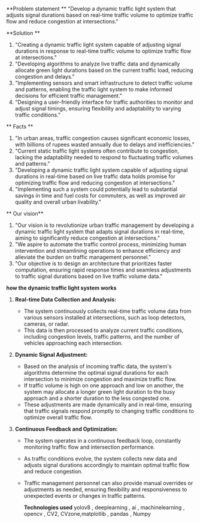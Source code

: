 **Problem statement **
"Develop a dynamic traffic light system that adjusts signal durations based on real-time traffic volume to optimize traffic flow and reduce congestion at intersections."

**Solution **
1. "Creating a dynamic traffic light system capable of adjusting signal durations in response to real-time traffic volume to optimize traffic flow at intersections."
2. "Developing algorithms to analyze live traffic data and dynamically allocate green light durations based on the current traffic load, reducing congestion and delays."
3. "Implementing sensors and smart infrastructure to detect traffic volume and patterns, enabling the traffic light system to make informed decisions for efficient traffic management."
4. "Designing a user-friendly interface for traffic authorities to monitor and adjust signal timings, ensuring flexibility and adaptability to varying traffic conditions."

**   Facts **
1. "In urban areas, traffic congestion causes significant economic losses, with billions of rupees wasted annually due to delays and inefficiencies."
2. "Current static traffic light systems often contribute to congestion, lacking the adaptability needed to respond to fluctuating traffic volumes and patterns."
3. "Developing a dynamic traffic light system capable of adjusting signal durations in real-time based on live traffic data holds promise for optimizing traffic flow and reducing congestion at intersections."
4. "Implementing such a system could potentially lead to substantial savings in time and fuel costs for commuters, as well as improved air quality and overall urban livability."

  ** Our vision**
  
  1. "Our vision is to revolutionize urban traffic management by developing a dynamic traffic light system that adapts signal durations in real-time, aiming to significantly reduce congestion at intersections."
2. "We aspire to automate the traffic control process, minimizing human intervention and streamlining operations to enhance efficiency and alleviate the burden on traffic management personnel."
3. "Our objective is to design an architecture that prioritizes faster computation, ensuring rapid response times and seamless adjustments to traffic signal durations based on live traffic volume data."

**how the dynamic traffic light system works**
1. **Real-time Data Collection and Analysis:**
   - The system continuously collects real-time traffic volume data from various sensors installed at intersections, such as loop detectors, cameras, or radar.
   - This data is then processed to analyze current traffic conditions, including congestion levels, traffic patterns, and the number of vehicles approaching each intersection.

2. **Dynamic Signal Adjustment:**
   - Based on the analysis of incoming traffic data, the system's algorithms determine the optimal signal durations for each intersection to minimize congestion and maximize traffic flow.
   - If traffic volume is high on one approach and low on another, the system may allocate a longer green light duration to the busy approach and a shorter duration to the less congested one.
   - These adjustments are made dynamically and in real-time, ensuring that traffic signals respond promptly to changing traffic conditions to optimize overall traffic flow.

3. **Continuous Feedback and Optimization:**
   - The system operates in a continuous feedback loop, constantly monitoring traffic flow and intersection performance.
   - As traffic conditions evolve, the system collects new data and adjusts signal durations accordingly to maintain optimal traffic flow and reduce congestion.
   - Traffic management personnel can also provide manual overrides or adjustments as needed, ensuring flexibility and responsiveness to unexpected events or changes in traffic patterns.
  
     **Technologies used**
     yolov8 ,   deeplearning ,   ai , machinelearning ,  opencv , CV2, CVzone,matplotlib ,  pandas , Numpy

   

